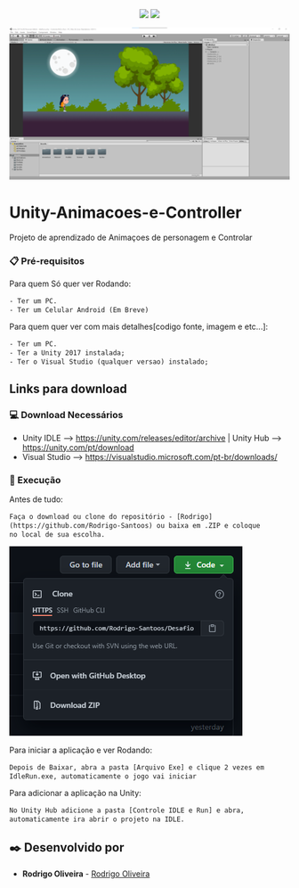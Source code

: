 <div align="center">
<img src="https://cdn-icons-png.flaticon.com/512/5969/5969294.png" width="100" >
<img src="https://cdn.icon-icons.com/icons2/2415/PNG/512/csharp_original_logo_icon_146578.png" width="100" >
</div>

![IDE](img/projeto.png)

# Unity-Animacoes-e-Controller
Projeto de aprendizado de Animaçoes de personagem e Controlar

### 📋 Pré-requisitos
Para quem Só quer ver Rodando:
```
- Ter um PC.
- Ter um Celular Android (Em Breve)
```

Para quem quer ver com mais detalhes[codigo fonte, imagem e etc...]:
``` 
- Ter um PC.
- Ter a Unity 2017 instalada;
- Ter o Visual Studio (qualquer versao) instalado;
```
## Links para download
### 💻 Download Necessários 
- Unity IDLE --> https://unity.com/releases/editor/archive | Unity Hub --> https://unity.com/pt/download
- Visual Studio --> https://visualstudio.microsoft.com/pt-br/downloads/

### 🔧 Execução

Antes de tudo:
```
Faça o download ou clone do repositório - [Rodrigo](https://github.com/Rodrigo-Santoos) ou baixa em .ZIP e coloque
no local de sua escolha.
```
![git](https://github.com/Rodrigo-Santoos/Desafio-Academia-Capgemini-2-Parte/blob/main/Capturar.PNG)

Para iniciar a aplicação e ver Rodando:
```
Depois de Baixar, abra a pasta [Arquivo Exe] e clique 2 vezes em IdleRun.exe, automaticamente o jogo vai iniciar
```
Para adicionar a aplicação na Unity:
```
No Unity Hub adicione a pasta [Controle IDLE e Run] e abra, automaticamente ira abrir o projeto na IDLE.
```

## ✒️ Desenvolvido por

* **Rodrigo Oliveira** - [Rodrigo Oliveira](https://github.com/Rodrigo-Santoos)
